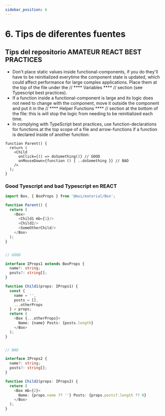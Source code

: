```yaml
---
sidebar_position: 6
---
```


# 6. Tips de diferentes fuentes

## Tips del repositorio AMATEUR REACT BEST PRACTICES

- Don't place static values inside functional-components, if you do they'll have to be reinitialized everytime the component state is updated, which could affect performance for large complex applications. Place them at the top of the file under the // **** Variables **** // section (see Typescript best practices).
- If a function inside a functional-component is large and its logic does not need to change with the component, move it outside the component and put it in the // **** Helper Functions **** // section at the bottom of the file: this is will stop the logic from needing to be reinitialized each time.
- In complying with TypeScript best practices, use function-declarations for functions at the top scope of a file and arrow-functions if a function is declared inside of another function:

```tsx
function Parent() {
  return (
    <Child
      onClick={() => doSomething()} // GOOD
      onMouseDown={function () { ..doSomething }} // BAD
    />
  );
}
```

### Good Tyescript and bad Typescript en REACT

```ts
import Box, { BoxProps } from '@mui/material/Box';

function Parent() {
  return (
    <Box>
      <Child1 mb={1}/>
      <Child2/>
      <SomeOtherChild/>
    </Box>
  );
}


// GOOD

interface IProps1 extends BoxProps {
  name?: string;
  posts?: string[];
}

function Child1(props: IProps1) {
  const {
    name = '',
    posts = [],
    ...otherProps
  } = props;
  return (
    <Box {...otherProps}>
      Name: {name} Posts: {posts.length}
    </Box>
  );
}


// BAD

interface IProps2 {
  name?: string;
  posts?: string[];
}

function Child2(props: IProps2) {
  return (
    <Box mb={2}>
      Name: {props.name ?? ''} Posts: {props.posts?.length ?? 0}
    </Box>
  );
}
```
